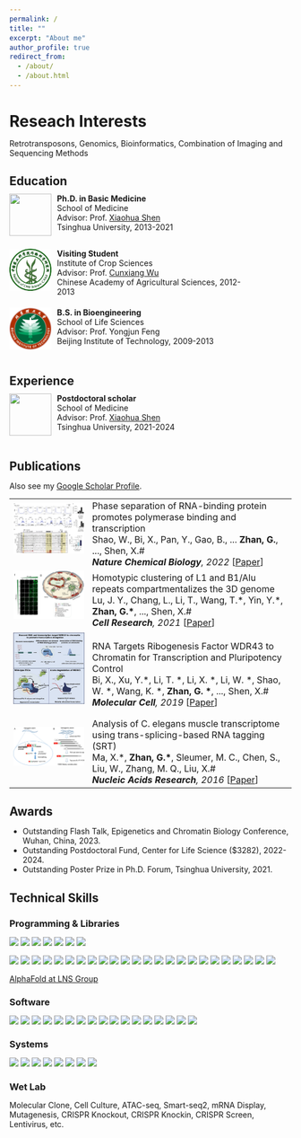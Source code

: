 ```yaml
---
permalink: /
title: ""
excerpt: "About me"
author_profile: true
redirect_from: 
  - /about/
  - /about.html
---
```



Reseach Interests
======
Retrotransposons, Genomics, Bioinformatics, Combination of Imaging and Sequencing Methods

Education
------
<meta http-equiv="Content-Type" content="text/html;charset=utf-8">
<style type="text/css">
*{padding:0;margin:0;}
.media{width:100%;margin:0 auto;border:0 solid #ccc;padding:10px 0;}
.media:after{clear:both;display:block;width:0;height:0;content:""}
.pull-left{float:left;border:0 solid #ccc}
.pull-left img{width:75px;}
.media-body{width:70%;float:left;margin-left:10px;}
</style>


<div class="media">
    <span class="pull-left"><img src="images/thu.png" width="75px" height="75px"/></span>
    <div class="media-body">
        <div><span style="font-weight: bold">Ph.D. in Basic Medicine</span></div>
        <div>School of Medicine</div>
        <div>Advisor: Prof. <a href="https://www.xshenlab.com" target="_blank">Xiaohua Shen</a></div>
        <div>Tsinghua University, 2013-2021</div>
    </div>
</div>

<div class="media">
    <span class="pull-left"><img src="images/CAAS.jpeg" width="75px" height="75px"/></span>
    <div class="media-body">
        <div><span style="font-weight: bold">Visiting Student</span></div>
        <div>Institute of Crop Sciences</div>
        <div>Advisor: Prof. <a href="http://icscaas.com.cn/rctd/cxtd/ddyzjzcxyxpzxy/gg_8/101715.htm" target="_blank">Cunxiang Wu</a></div>
        <div>Chinese Academy of Agricultural Sciences, 2012-2013</div>
    </div>
</div>
<div class="media">
    <span class="pull-left"><img src="images/BIT.png" width="75px" height="75px"/></span>
    <div class="media-body">
        <div><span style="font-weight: bold">B.S. in Bioengineering </span></div>
      <div>School of Life Sciences</div>  
      <div>Advisor: Prof. <a target="_blank">Yongjun Feng</a></div>
        <div>Beijing Institute of Technology, 2009-2013</div>
    </div>
</div>




Experience
------

<div class="media">
    <span class="pull-left"><img src="images/thu.png" width="75px" height="75px"/></span>
    <div class="media-body">
        <div><span style="font-weight: bold">Postdoctoral scholar</span></div>
        <div>School of Medicine</div>
        <div>Advisor: Prof. <a href="https://www.xshenlab.com" target="_blank">Xiaohua Shen</a></div>
        <div>Tsinghua University, 2021-2024</div>
    </div>
</div>


Publications
------
<style>
.pub_title{font-size:16px;}
.pub_author{font-size:16px;}
.pub_journal{font-size:16px;}
.subtitle{ 
    font-size:16px;           
    width: 100%;  
    height: 40px; 
    text-align:center     
} 
</style>

Also see my [Google Scholar Profile](https://scholar.google.com/citations?user=vnMn6S8AAAAJ).

<table>
<tr>
<td><img class="proj_thumb" src="images/publications/NCB_2022.png" width="350px" alt=""/>&nbsp;</td>
<td><div class="pub_title"> Phase separation of RNA-binding protein promotes polymerase binding and transcription </div>

<div class="pub_author"> Shao, W., Bi, X., Pan, Y., Gao, B., ... <b>Zhan, G.</b>, ..., Shen, X.#</div>
<div class="pub_journal"><i><b>Nature Chemical Biology</b>, 2022</i> [<a href="https://doi.org/10.1038/s41589-021-00904-5">Paper</a>]  </div>

</td>
</tr>

<tr>
<td><img class="proj_thumb" src="images/publications/CellRes_2021.png" width="350px" alt=""/>&nbsp;</td>
<td><div class="pub_title"> Homotypic clustering of L1 and B1/Alu repeats compartmentalizes the 3D genome </div>

<div class="pub_author"> Lu, J. Y., Chang, L., Li, T., Wang, T.*, Yin, Y.*, <b>Zhan, G.*</b>, ..., Shen, X.# </div>
<div class="pub_journal"><i><b>Cell Research</b>, 2021</i> [<a href="https://doi.org/10.1038/s41422-020-00466-6">Paper</a>]</div>

</td>
</tr>

<tr>
<td><img class="proj_thumb" src="images/publications/MolCell_2019.jpg" width="350px" alt=""/>&nbsp;</td>
<td><div class="pub_title"> RNA Targets Ribogenesis Factor WDR43 to Chromatin for Transcription and Pluripotency Control </div>

<div class="pub_author"> Bi, X., Xu, Y.*, Li, T. *, Li, X. *, Li, W. *, Shao, W. *, Wang, K. *, <b>Zhan, G. *</b>, ..., Shen, X.# </div>
<div class="pub_journal"><i><b>Molecular Cell</b>, 2019</i> [<a href="https://doi.org/10.1016/j.molcel.2019.05.007">Paper</a>]</div>

</td>
</tr>

<tr>
<td><img class="proj_thumb" src="images/publications/NAR_2016.jpeg" width="350px" alt=""/>&nbsp;</td>
<td><div class="pub_title"> Analysis of C. elegans muscle transcriptome using trans-splicing-based RNA tagging (SRT) </div>

<div class="pub_author"> Ma, X.*, <b>Zhan, G.*</b>, Sleumer, M. C., Chen, S., Liu, W., Zhang, M. Q., Liu, X.# </div>
<div class="pub_journal"><i><b>Nucleic Acids Research</b>, 2016</i> [<a href="https://doi.org/10.1093/nar/gkw734">Paper</a>]</div>

</td>
</tr>

</table>

Awards
------

 * Outstanding Flash Talk, Epigenetics and Chromatin Biology Conference, Wuhan, China, 2023.
 * Outstanding Postdoctoral Fund, Center for Life Science ($3282), 2022-2024.
 * Outstanding Poster Prize in Ph.D. Forum, Tsinghua University, 2021.

Technical Skills
------

### Programming & Libraries

[![](https://img.shields.io/badge/R-276DC3?style=for-the-badge&logo=r&logoColor=white)]()
[![](https://img.shields.io/badge/Python-3776AB?style=for-the-badge&logo=python&logoColor=white)]()
[![](https://img.shields.io/badge/Shell-4EAA25?style=for-the-badge&logo=gnu-bash&logoColor=white)]()
[![](https://img.shields.io/badge/HTML-E34F26?style=for-the-badge&logo=html5&logoColor=white)]()
[![](https://img.shields.io/badge/CSS-1572B6?style=for-the-badge&logo=css3&logoColor=white)]()
[![](https://img.shields.io/badge/Markdown-000000?style=for-the-badge&logo=markdown&logoColor=white)]()
[![](https://img.shields.io/badge/LaTeX-008080?style=for-the-badge&logo=latex&logoColor=white)]()

[![](https://img.shields.io/badge/Flask-ffffff?style=for-the-badge&logo=flask&logoColor=black)]()
[![](https://img.shields.io/badge/Seurat-276DC3?style=for-the-badge&logo=r&logoColor=white)]()
[![](https://img.shields.io/badge/ggplot2-276DC3?style=for-the-badge&logo=r&logoColor=white)]()
[![](https://img.shields.io/badge/dplyr-276DC3?style=for-the-badge&logo=r&logoColor=white)]()
[![](https://img.shields.io/badge/edgeR-276DC3?style=for-the-badge&logo=r&logoColor=white)]()
[![](https://img.shields.io/badge/clusterProfiler-276DC3?style=for-the-badge&logo=r&logoColor=white)]()
[![](https://img.shields.io/badge/pheatmap-276DC3?style=for-the-badge&logo=r&logoColor=white)]()
[![](https://img.shields.io/badge/UpSetR-276DC3?style=for-the-badge&logo=r&logoColor=white)]()
[![](https://img.shields.io/badge/caret-276DC3?style=for-the-badge&logo=r&logoColor=white)]()
[![](https://img.shields.io/badge/WGCNA-276DC3?style=for-the-badge&logo=r&logoColor=white)]()
[![](https://img.shields.io/badge/metaPlotR-276DC3?style=for-the-badge&logo=r&logoColor=white)]()
[![](https://img.shields.io/badge/alphafold2-2152CE?style=for-the-badge&logo=python&logoColor=white)]()
[![](https://img.shields.io/badge/CRISPResso-3776AB?style=for-the-badge&logo=python&logoColor=white)]()
[![](https://img.shields.io/badge/pegLIT-3776AB?style=for-the-badge&logo=python&logoColor=white)]()
[![](https://img.shields.io/badge/MACS-3776AB?style=for-the-badge&logo=python&logoColor=white)]()
[![](https://img.shields.io/badge/deepTools-3776AB?style=for-the-badge&logo=python&logoColor=white)]()
[![](https://img.shields.io/badge/CLIPper-3776AB?style=for-the-badge&logo=python&logoColor=white)]()
[![](https://img.shields.io/badge/ViennaRNA-A8B9CC?style=for-the-badge&logo=c&logoColor=white)]()
[![](https://img.shields.io/badge/STAR-A8B9CC?style=for-the-badge&logo=c&logoColor=white)]()
[![](https://img.shields.io/badge/fastp-00599C?style=for-the-badge&logo=cplusplus&logoColor=white)]()
[![](https://img.shields.io/badge/Bedtools-4EAA25?style=for-the-badge&logo=gnu-bash&logoColor=white)]()
[![](https://img.shields.io/badge/Samtools-4EAA25?style=for-the-badge&logo=gnu-bash&logoColor=white)]()
[![](https://img.shields.io/badge/MEME-4EAA25?style=for-the-badge&logo=gnu-bash&logoColor=white)]()
[![](https://img.shields.io/badge/FIMO-4EAA25?style=for-the-badge&logo=gnu-bash&logoColor=white)]()

<a href="https://alphafold.lnsgroup.cc:5001" target="_blank">AlphaFold at LNS Group</a>

### Software

[![](https://img.shields.io/badge/NGINX-009639?style=for-the-badge&logo=nginx&logoColor=white)]()
[![](https://img.shields.io/badge/Docker-2CA5E0?style=for-the-badge&logo=docker&logoColor=white)]()
[![](https://img.shields.io/badge/Conda-342B029?&style=for-the-badge&logo=anaconda&logoColor=white)]()
[![](https://img.shields.io/badge/VS%20Code-0078D4?style=for-the-badge&logo=visual%20studio%20code&logoColor=white)]()
[![](https://img.shields.io/badge/RStudio-75AADB?style=for-the-badge&logo=rstudio&logoColor=white)]()
[![](https://img.shields.io/badge/AI-FF9A00?&style=for-the-badge&logo=Adobe%20Illustrator&logoColor=white)]()
[![](https://img.shields.io/badge/Cloudflare-F38020?&style=for-the-badge&logo=Cloudflare&logoColor=white)]()
[![](https://img.shields.io/badge/Overleaf-47A141?&style=for-the-badge&logo=Overleaf&logoColor=white)]()
[![](https://img.shields.io/badge/ImageJ-00D8E0?&style=for-the-badge&logo=imagej&logoColor=white)]()
[![](https://img.shields.io/badge/SnapGene-5DB1D9?&style=for-the-badge&logoColor=white)]()
[![](https://img.shields.io/badge/Benchling-020DAE?&style=for-the-badge&logoColor=white)]()
[![](https://img.shields.io/badge/Zotero-CC2936?&style=for-the-badge&logo=zotero&logoColor=white)]()
[![](https://img.shields.io/badge/Draw.io-F08705?&style=for-the-badge&logo=diagramsdotnet&logoColor=white)]()
[![](https://img.shields.io/badge/MS%20Office-D83B01?&style=for-the-badge&logo=microsoftoffice&logoColor=white)]()
[![](https://img.shields.io/badge/Netdata-4CA851?&style=for-the-badge&logoColor=white)]()
[![](https://img.shields.io/badge/Jellyfin-00A4DC?&style=for-the-badge&logo=Jellyfin&logoColor=white)]()
[![](https://img.shields.io/badge/BioRender-3C6FB2?&style=for-the-badge&logoColor=white)]()

### Systems

[![](https://img.shields.io/badge/Ubuntu-E95420?style=for-the-badge&logo=ubuntu&logoColor=white)]()
[![](https://img.shields.io/badge/mac%20os-000000?style=for-the-badge&logo=apple&logoColor=white)]()
[![](https://img.shields.io/badge/Windows-0067B8?style=for-the-badge&logo=windows%2011&logoColor=white)]()
[![](https://img.shields.io/badge/Truenas-0095D5?style=for-the-badge&logo=truenas&logoColor=white)]()
[![](https://img.shields.io/badge/Unraid-F15A2C?style=for-the-badge&logo=unraid&logoColor=white)]()
[![](https://img.shields.io/badge/Synology-000000?style=for-the-badge&logo=synology&logoColor=white)]()
[![](https://img.shields.io/badge/OpenWrt-00B5E2?style=for-the-badge&logo=OpenWrt&logoColor=white)]()
[![](https://img.shields.io/badge/Raspberry%20Pi-A22846?style=for-the-badge&logo=Raspberry%20Pi&logoColor=white)]()

### Wet Lab

Molecular Clone, Cell Culture, ATAC-seq, Smart-seq2, mRNA Display, Mutagenesis, CRISPR Knockout, CRISPR Knockin, CRISPR Screen, Lentivirus, etc.


<div style="text-align:center">
<script type="text/javascript" src="//rf.revolvermaps.com/0/0/8.js?i=5sgot2dxrbg&amp;m=0c&amp;c=ff0000&amp;cr1=ffffff&amp;f=calibri&amp;l=49&amp;s=200&amp;cw=ffffff&amp;cb=000000" async="async"></script>
</div>
